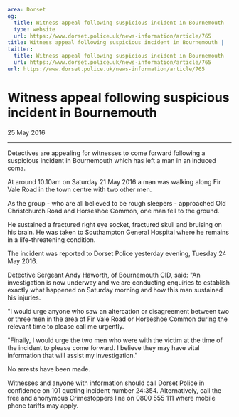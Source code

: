 ```yaml
area: Dorset
og:
  title: Witness appeal following suspicious incident in Bournemouth
  type: website
  url: https://www.dorset.police.uk/news-information/article/765
title: Witness appeal following suspicious incident in Bournemouth |
twitter:
  title: Witness appeal following suspicious incident in Bournemouth
  url: https://www.dorset.police.uk/news-information/article/765
url: https://www.dorset.police.uk/news-information/article/765
```

# Witness appeal following suspicious incident in Bournemouth

25 May 2016

* * *

Detectives are appealing for witnesses to come forward following a suspicious incident in Bournemouth which has left a man in an induced coma.

At around 10.10am on Saturday 21 May 2016 a man was walking along Fir Vale Road in the town centre with two other men.

As the group - who are all believed to be rough sleepers - approached Old Christchurch Road and Horseshoe Common, one man fell to the ground.

He sustained a fractured right eye socket, fractured skull and bruising on his brain. He was taken to Southampton General Hospital where he remains in a life-threatening condition.

The incident was reported to Dorset Police yesterday evening, Tuesday 24 May 2016.

Detective Sergeant Andy Haworth, of Bournemouth CID, said: "An investigation is now underway and we are conducting enquiries to establish exactly what happened on Saturday morning and how this man sustained his injuries.

"I would urge anyone who saw an altercation or disagreement between two or three men in the area of Fir Vale Road or Horseshoe Common during the relevant time to please call me urgently.

"Finally, I would urge the two men who were with the victim at the time of the incident to please come forward. I believe they may have vital information that will assist my investigation."

No arrests have been made.

Witnesses and anyone with information should call Dorset Police in confidence on 101 quoting incident number 24:354. Alternatively, call the free and anonymous Crimestoppers line on 0800 555 111 where mobile phone tariffs may apply.
